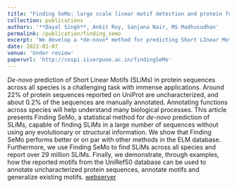 ```yaml
---
title: "Finding SeMo: large scale linear motif detection and protein function annotation"
collection: publications
authors: '**Dayal Singh**, Ankit Roy, Sanjana Nair, MS Madhusudhan'
permalink: /publication/finding_semo
excerpt: 'We develop a *de-novo* method for predicting Short LInear Motifs (SLiMs) in protein sequences. We use Finding SeMo to find motifs across all species, and use them to predict functions of uncharacterized protein sequences.'
date: 2022-01-07
venue: 'Under review'
paperurl: 'http://cospi.iiserpune.ac.in/findingSeMo'
---
```

*De-novo* prediction of Short Linear Motifs (SLiMs) in protein sequences across all species is a challenging task with immense applications. Around 22% of protein sequences reported on UniProt are uncharacterized, and about 0.2% of the sequences are manually annotated. Annotating functions across species will help understand many biological processes. This article presents Finding SeMo, a statistical method for *de-novo* prediction of SLiMs, capable of finding SLiMs in a large number of sequences without using any evolutionary or structural information. We show that Finding SeMo performs better or on par with other methods in the ELM database. Furthermore, we use Finding SeMo to find SLiMs across all species and report over 29 million SLiMs. Finally, we demonstrate, through examples, how the reported motifs from the UniRef50 database can be used to annotate uncharacterized protein sequences, annotate motifs and generalize existing motifs.
[webserver](http://cospi.iiserpune.ac.in/findingSeMo)
